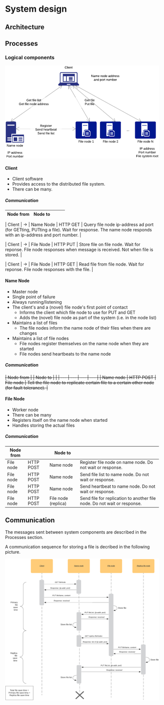 # System design

## Architecture

## Processes

### Logical components

![System overview](./diagram1.png)
<!--https://www.lucidchart.com/documents/edit/c57d43b0-ede6-4ecb-a284-c0ca66047a74-->

#### Client

* Client software
* Provides access to the distributed file system. 
* There can be many.

##### Communication

| Node from | Node to | | | |
| --- | --- | --- | --- | --- |


| Client | -> | Name Node | HTTP GET | Query file node ip-address ad port (for GETting, PUTting a file). Wait for response. The name node responds with an ip-address and port number. |

| Client | -> | File Node | HTTP PUT | Store file on file node. Wait for reponse. File node responses when message is received. Not when file is stored. |

| Client | -> | File Node | HTTP GET |  Read file from file node. Wait for reponse. File node responses with the file. |

#### Name Node

* Master node
* Single point of failure
* Always running/listening
* The client's and a (novel) file node's first point of contact
    * Informs the client which file node to use for PUT and GET
    * Adds the (novel) file node as part of the system (i.e. in the node list)
* Maintains a list of files
    * The file nodes inform the name node of their files when there are changes
* Maintains a list of file nodes
    * File nodes register themselves on the name node when they are started
    * File nodes send heartbeats to the name node

##### Communication

~~| Node from | | Node to | |
| --- | --- | --- | --- |
| Name node | HTTP POST | File node | Tell the file node to replicate certain file to a certain other node (for fault tolerance). |~~

#### File Node

* Worker node
* There can be many
* Registers itself on the name node when started
* Handles storing the actual files


##### Communication

| Node from | | Node to | |
| --- | --- | --- | --- |
| File node | HTTP POST | Name node | Register file node on name node. Do not wait or response. |
| File node | HTTP POST | Name node | Send file list to name node. Do not wait or response. |
| File node | HTTP POST | Name node | Send heartbeat to name node. Do not wait or response. |
| File node | HTTP POST | File node (replica) | Send file for replication to another file node. Do not wait or response. |

## Communication

The messages sent between system components are described in the Processes section.

A communication sequence for storing a file is decribed in the following picture.

![Sequence diagram for storing a file](./sequence1.png)
<!--https://www.lucidchart.com/documents/edit/66b3bccc-280f-48a8-b0be-1ba4f7274a9b-->




